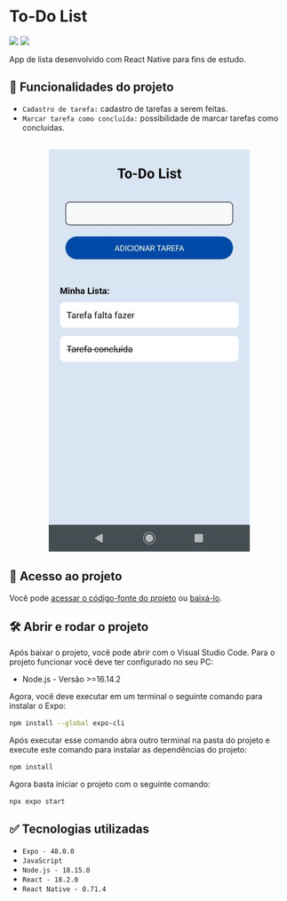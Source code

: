 # To-Do List

<p align="left">
    <img src="https://img.shields.io/badge/Status-Conclu%C3%ADdo-brightgreen?style=for-the-badge"/>
    <img src="https://img.shields.io/github/license/GabrielSchiavo/to-do-list?color=blue&style=for-the-badge"/>
</p>

App de lista desenvolvido com React Native para fins de estudo.

## :hammer: Funcionalidades do projeto
- `Cadastro de tarefa:` cadastro de tarefas a serem feitas.
- `Marcar tarefa como concluída:` possibilidade de marcar tarefas como concluídas.

<br>
<div display: inline_block align="center">
   <img src="./assets/screenshots/screenshot1_tela_inicial.jpg" alt="Screenshot tela inicial"/>
</div>

## :file_folder: Acesso ao projeto
Você pode [acessar o código-fonte do projeto](https://github.com/GabrielSchiavo/to-do-list) ou [baixá-lo](https://github.com/GabrielSchiavo/to-do-list/archive/refs/heads/main.zip).

## 	:hammer_and_wrench: Abrir e rodar o projeto
Após baixar o projeto, você pode abrir com o Visual Studio Code. Para o projeto funcionar você deve ter configurado no seu PC:

* Node.js - Versão >=16.14.2

Agora, você deve executar em um terminal o seguinte comando para instalar o Expo:
```bash
npm install --global expo-cli
```

Após executar esse comando abra outro terminal na pasta do projeto e execute este comando para instalar as dependências do projeto:
```bash
npm install
```

Agora basta iniciar o projeto com o seguinte comando:
```bash
npx expo start
```

## :white_check_mark: Tecnologias utilizadas
* `Expo - 48.0.0`
* `JavaScript`
* `Node.js - 18.15.0`
* `React - 18.2.0`
* `React Native - 0.71.4`

